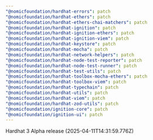 ```yaml
---
"@nomicfoundation/hardhat-errors": patch
"@nomicfoundation/hardhat-ethers": patch
"@nomicfoundation/hardhat-ethers-chai-matchers": patch
"@nomicfoundation/hardhat-ignition": patch
"@nomicfoundation/hardhat-ignition-ethers": patch
"@nomicfoundation/hardhat-ignition-viem": patch
"@nomicfoundation/hardhat-keystore": patch
"@nomicfoundation/hardhat-mocha": patch
"@nomicfoundation/hardhat-network-helpers": patch
"@nomicfoundation/hardhat-node-test-reporter": patch
"@nomicfoundation/hardhat-node-test-runner": patch
"@nomicfoundation/hardhat-test-utils": patch
"@nomicfoundation/hardhat-toolbox-mocha-ethers": patch
"@nomicfoundation/hardhat-toolbox-viem": patch
"@nomicfoundation/hardhat-typechain": patch
"@nomicfoundation/hardhat-utils": patch
"@nomicfoundation/hardhat-viem": patch
"@nomicfoundation/hardhat-zod-utils": patch
"@nomicfoundation/ignition-core": patch
"@nomicfoundation/ignition-ui": patch
---
```


Hardhat 3 Alpha release (2025-04-11T14:31:59.776Z)
